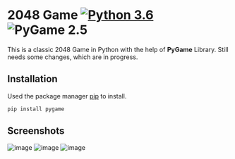 # 2048 Game [![Python 3.6](https://img.shields.io/badge/python-3.12-blue.svg)](https://www.python.org/downloads/release/python-360/)  ![PyGame 2.5](https://img.shields.io/badge/pygame-2.5-blue.svg)

This is a classic 2048 Game in Python with the help of **PyGame** Library. Still needs some changes, which are in progress.

## Installation

Used the package manager [pip](https://pip.pypa.io/en/stable/) to install.

```bash
pip install pygame
```

## Screenshots

![image](https://github.com/Palak1210/2048Game/assets/37775549/c072703d-222d-4df3-9a50-feaa686d726b) ![image](https://github.com/Palak1210/2048Game/assets/37775549/95b19c58-0d6f-4c7f-94eb-234d43da5699) ![image](https://github.com/Palak1210/2048Game/assets/37775549/8d0cffb6-dd41-4adc-8356-28bb3184315c)
